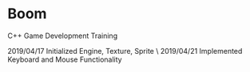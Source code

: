 # Boom
C++ Game Development Training

2019/04/17 Initialized Engine, Texture, Sprite \\
2019/04/21 Implemented Keyboard and Mouse Functionality
